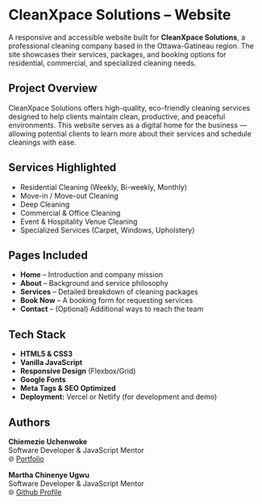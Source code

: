 # CleanXpace Solutions – Website

A responsive and accessible website built for **CleanXpace Solutions**, a professional cleaning company based in the Ottawa-Gatineau region. The site showcases their services, packages, and booking options for residential, commercial, and specialized cleaning needs.

## Project Overview

CleanXpace Solutions offers high-quality, eco-friendly cleaning services designed to help clients maintain clean, productive, and peaceful environments. This website serves as a digital home for the business — allowing potential clients to learn more about their services and schedule cleanings with ease.

## Services Highlighted

- Residential Cleaning (Weekly, Bi-weekly, Monthly)
- Move-in / Move-out Cleaning
- Deep Cleaning
- Commercial & Office Cleaning
- Event & Hospitality Venue Cleaning
- Specialized Services (Carpet, Windows, Upholstery)

## Pages Included

- **Home** – Introduction and company mission  
- **About** – Background and service philosophy  
- **Services** – Detailed breakdown of cleaning packages  
- **Book Now** – A booking form for requesting services  
- **Contact** – (Optional) Additional ways to reach the team  

## Tech Stack

- **HTML5 & CSS3**
- **Vanilla JavaScript**
- **Responsive Design** (Flexbox/Grid)
- **Google Fonts**
- **Meta Tags & SEO Optimized**
- **Deployment:** Vercel or Netlify (for development and demo)

## Authors

**Chiemezie Uchenwoke**  
Software Developer & JavaScript Mentor   
🌐 [Portfolio](https://chiemezie-uchenwoke.vercel.app)  

**Martha Chinenye Ugwu**  
Software Developer & JavaScript Mentor   
🌐 [Github Profile](https://github.com/Martha22favour97)  